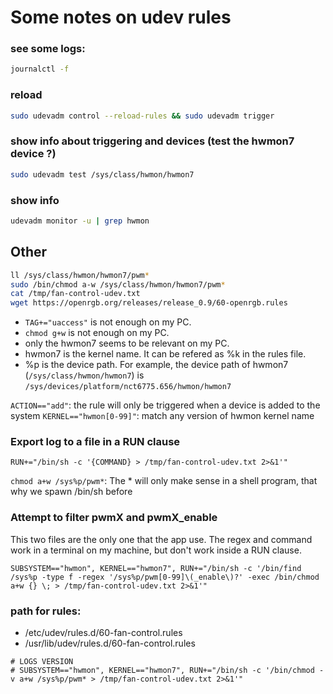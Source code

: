 # Some notes on udev rules

### see some logs:

```sh
journalctl -f
```

### reload

```sh
sudo udevadm control --reload-rules && sudo udevadm trigger
```

### show info about triggering and devices (test the hwmon7 device ?)

```sh
sudo udevadm test /sys/class/hwmon/hwmon7
```

### show info

```sh
udevadm monitor -u | grep hwmon
```

## Other

```sh
ll /sys/class/hwmon/hwmon7/pwm*
sudo /bin/chmod a-w /sys/class/hwmon/hwmon7/pwm*
cat /tmp/fan-control-udev.txt
wget https://openrgb.org/releases/release_0.9/60-openrgb.rules
```

- `TAG+="uaccess"` is not enough on my PC.
- `chmod g+w` is not enough on my PC.
- only the hwmon7 seems to be relevant on my PC.
- hwmon7 is the kernel name. It can be refered as %k in the rules file.
- %p is the device path. For example, the device path of hwmon7 (`/sys/class/hwmon/hwmon7`) is `/sys/devices/platform/nct6775.656/hwmon/hwmon7`

`ACTION=="add"`: the rule will only be triggered when a device is added to the system
`KERNEL=="hwmon[0-99]"`: match any version of hwmon kernel name

### Export log to a file in a RUN clause

```
RUN+="/bin/sh -c '{COMMAND} > /tmp/fan-control-udev.txt 2>&1'"
```

`chmod a+w /sys%p/pwm*`: The \* will only make sense in a shell program, that why we spawn /bin/sh before

### Attempt to filter pwmX and pwmX_enable

This two files are the only one that the app use.
The regex and command work in a terminal on my machine, but don't work inside a RUN clause.

```
SUBSYSTEM=="hwmon", KERNEL=="hwmon7", RUN+="/bin/sh -c '/bin/find /sys%p -type f -regex '/sys%p/pwm[0-99]\(_enable\)?' -exec /bin/chmod a+w {} \; > /tmp/fan-control-udev.txt 2>&1'"
```

### path for rules:

- /etc/udev/rules.d/60-fan-control.rules
- /usr/lib/udev/rules.d/60-fan-control.rules

```
# LOGS VERSION
# SUBSYSTEM=="hwmon", KERNEL=="hwmon7", RUN+="/bin/sh -c '/bin/chmod -v a+w /sys%p/pwm* > /tmp/fan-control-udev.txt 2>&1'"
```
